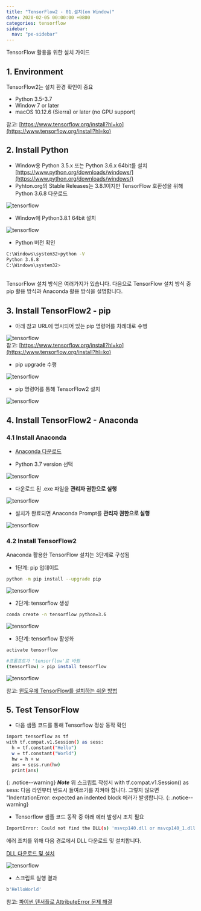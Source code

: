 ```yaml
---
title: "TensorFlow2 - 01.설치(on Window)"
date: 2020-02-05 00:00:00 +0800
categories: tensorflow
sidebar:
  nav: "pe-sidebar"
---
```

TensorFlow 활용을 위한 설치 가이드

## 1. Environment
TensorFlow2는 설치 환경 확인이 중요
- Python 3.5-3.7
- Window 7 or later
- macOS 10.12.6 (Sierra) or later (no GPU support) <br>

참고: [https://www.tensorflow.org/install?hl=ko](https://www.tensorflow.org/install?hl=ko)

## 2. Install Python

- Window용 Python 3.5.x 또는 Python 3.6.x 64bit를 설치 [https://www.python.org/downloads/windows/](https://www.python.org/downloads/windows/)
- Pyhton.org의 Stable Releases는 3.8.1이지만 TensorFlow 호환성을 위해 Python 3.6.8 다운로드 <br>

![tensorflow](/assets/images/tensorflow002.png)

- Window에 Python3.8.1 64bit 설치

![tensorflow](/assets/images/tensorflow003.png)

- Python 버전 확인

```sh
C:\Windows\system32>python -V
Python 3.6.8
C:\Windows\system32>
```

<br>
TensorFlow 설치 방식은 여러가지가 있습니다. 다음으로 TensorFlow 설치 방식 중 pip 활용 방식과 Anaconda 활용 방식을
설명합니다.
<br>

## 3. Install TensorFlow2 - pip
- 아래 참고 URL에 명시되어 있는 pip 명령어를 차례대로 수행

![tensorflow](/assets/images/tensorflow007.png) <br>
참고: [https://www.tensorflow.org/install?hl=ko](https://www.tensorflow.org/install?hl=ko)

- pip upgrade 수행

![tensorflow](/assets/images/tensorflow005.png)

- pip 명령어를 통해 TensorFlow2 설치

![tensorflow](/assets/images/tensorflow006.png)

## 4. Install TensorFlow2 - Anaconda

### 4.1 Install Anaconda
- [Anaconda 다운로드](https://www.anaconda.com/distribution/)

- Python 3.7 version 선택

![tensorflow](/assets/images/tensorflow008.png)

- 다운로드 된 .exe 파일을 **관리자 권한으로 실행**

![tensorflow](/assets/images/tensorflow009.png)

- 설치가 완료되면 Anaconda Prompt를 **관리자 권한으로 실행**

![tensorflow](/assets/images/tensorflow010.png)

### 4.2 Install TensorFlow2

Anaconda 활용한 TensorFlow 설치는 3단계로 구성됨

- 1단계: pip 업데이트

```sh 
python -m pip install --upgrade pip
```

![tensorflow](/assets/images/tensorflow011.png)

- 2단계: tensorflow 생성

```sh 
conda create -n tensorflow python=3.6
```

![tensorflow](/assets/images/tensorflow012.png)

- 3단계: tensorflow 활성화

```sh
activate tensorflow

#프롬프트가 'tensorflow'로 바뀜
(tensorflow) > pip install tensorflow
```

![tensorflow](/assets/images/tensorflow013.png)

참고: [윈도우에 TensorFlow를 설치하는 쉬운 방법](https://brunch.co.kr/@mapthecity/15)

## 5. Test TensorFlow
- 다음 샘플 코드를 통해 Tensorflow 정상 동작 확인

```sh 
import tensorflow as tf
with tf.compat.v1.Session() as sess:
  h = tf.constant("Hello")
  w = tf.constant("World")
  hw = h + w
  ans = sess.run(hw)
  print(ans)
```

{: .notice--warning}
***Note*** 위 스크립트 작성시 with tf.compat.v1.Session() as sess: 다음 라인부터 반드시
들여쓰기를 지켜야 합니다. 그렇지 않으면 "IndentationError: expected an indented block
에러가 발생합니다.
{: .notice--warning}


- Tensorflow 샘플 코드 동작 중 아래 에러 발생시 조치 필요

```sh
ImportError: Could not find the DLL(s) 'msvcp140.dll or msvcp140_1.dll' ...
```

에러 조치를 위해 다음 경로에서 DLL 다운로드 및 설치합니다. <br>

[DLL 다운로드 및 설치](https://support.microsoft.com/help/2977003/the-latest-supported-visual-c-downloads)

![tensorflow](/assets/images/tensorflow014.png)

- 스크립트 실행 결과

```sh 
b'HelloWorld'
```

참고: [파이썬 텐서플로 AttributeError 문제 해결](https://blog.naver.com/websearch/221763828445)